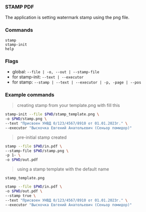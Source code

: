 ### STAMP PDF

The application is setting watermark stamp using the png file.

### Commands

```
stamp
stamp-init
help
```

### Flags

- global: ```--file | -o, --out | --stamp-file```
- for stamp-init: ```--text | --executor```
- for stamp: ```--stamp | --text | --executor | -p, -page | --pos```

### Example commands

> creating stamp from your template.png with fill this

```bash
stamp-init --file $PWD/stamp_template.png \
-o $PWD/stamp.png \
--text "Присвоен УНВД 0/123/4567/8910 от 01.01.2023г." \
--executor "Выскочка Евгений Анатольевич (Сеньор помидор)"
```

> pre-initial stamp created

```bash
stamp --file $PWD/in.pdf \
--stamp-file $PWD/stamp.png \
-p 1- \
-o $PWD/out.pdf
```

> using a stamp template with the default name

```stamp_template.png```

```bash
stamp --file $PWD/in.pdf \
-o $PWD/out.pdf \
--stamp true \
--text "Присвоен УНВД 0/123/4567/8910 от 01.01.2023г." \
--executor "Выскочка Евгений Анатольевич (Сеньор помидор)"
```

